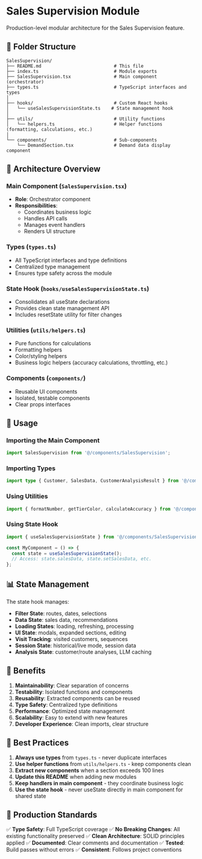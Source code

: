 # Sales Supervision Module

Production-level modular architecture for the Sales Supervision feature.

## 📁 Folder Structure

```
SalesSupervision/
├── README.md                           # This file
├── index.ts                            # Module exports
├── SalesSupervision.tsx                # Main component (orchestrator)
├── types.ts                            # TypeScript interfaces and types
│
├── hooks/                              # Custom React hooks
│   └── useSalesSupervisionState.ts    # State management hook
│
├── utils/                              # Utility functions
│   └── helpers.ts                      # Helper functions (formatting, calculations, etc.)
│
└── components/                         # Sub-components
    └── DemandSection.tsx               # Demand data display component
```

## 🎯 Architecture Overview

### Main Component (`SalesSupervision.tsx`)
- **Role**: Orchestrator component
- **Responsibilities**:
  - Coordinates business logic
  - Handles API calls
  - Manages event handlers
  - Renders UI structure

### Types (`types.ts`)
- All TypeScript interfaces and type definitions
- Centralized type management
- Ensures type safety across the module

### State Hook (`hooks/useSalesSupervisionState.ts`)
- Consolidates all useState declarations
- Provides clean state management API
- Includes resetState utility for filter changes

### Utilities (`utils/helpers.ts`)
- Pure functions for calculations
- Formatting helpers
- Color/styling helpers
- Business logic helpers (accuracy calculations, throttling, etc.)

### Components (`components/`)
- Reusable UI components
- Isolated, testable components
- Clear props interfaces

## 🔧 Usage

### Importing the Main Component
```typescript
import SalesSupervision from '@/components/SalesSupervision';
```

### Importing Types
```typescript
import type { Customer, SalesData, CustomerAnalysisResult } from '@/components/SalesSupervision/types';
```

### Using Utilities
```typescript
import { formatNumber, getTierColor, calculateAccuracy } from '@/components/SalesSupervision/utils/helpers';
```

### Using State Hook
```typescript
import { useSalesSupervisionState } from '@/components/SalesSupervision/hooks/useSalesSupervisionState';

const MyComponent = () => {
  const state = useSalesSupervisionState();
  // Access: state.salesData, state.setSalesData, etc.
};
```

## 📊 State Management

The state hook manages:
- **Filter State**: routes, dates, selections
- **Data State**: sales data, recommendations
- **Loading States**: loading, refreshing, processing
- **UI State**: modals, expanded sections, editing
- **Visit Tracking**: visited customers, sequences
- **Session State**: historical/live mode, session data
- **Analysis State**: customer/route analyses, LLM caching

## 🚀 Benefits

1. **Maintainability**: Clear separation of concerns
2. **Testability**: Isolated functions and components
3. **Reusability**: Extracted components can be reused
4. **Type Safety**: Centralized type definitions
5. **Performance**: Optimized state management
6. **Scalability**: Easy to extend with new features
7. **Developer Experience**: Clean imports, clear structure

## 📝 Best Practices

1. **Always use types** from `types.ts` - never duplicate interfaces
2. **Use helper functions** from `utils/helpers.ts` - keep components clean
3. **Extract new components** when a section exceeds 100 lines
4. **Update this README** when adding new modules
5. **Keep handlers in main component** - they coordinate business logic
6. **Use the state hook** - never useState directly in main component for shared state

## 🔐 Production Standards

✅ **Type Safety**: Full TypeScript coverage
✅ **No Breaking Changes**: All existing functionality preserved
✅ **Clean Architecture**: SOLID principles applied
✅ **Documented**: Clear comments and documentation
✅ **Tested**: Build passes without errors
✅ **Consistent**: Follows project conventions
